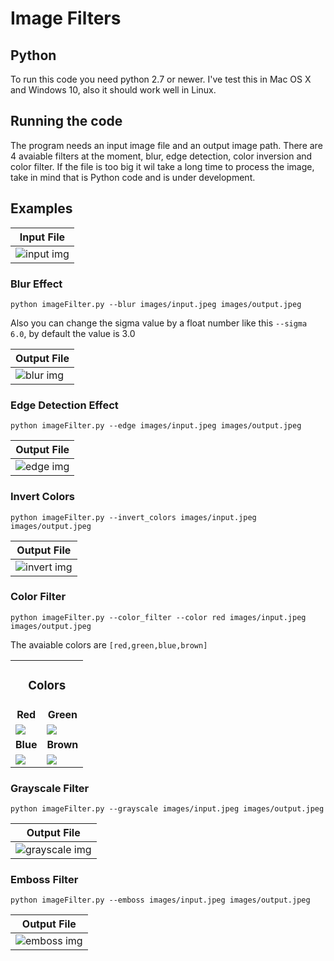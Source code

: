 # Image Filters
## Python 
To run this code you need python 2.7 or newer. I've test this in Mac OS X and Windows 10, also it should work well in Linux.

## Running the code
The program needs an input image file and an output image path. There are 4 avaiable filters at the moment, blur, edge detection, color inversion and color filter.
If the file is too big it wil take a long time to process the image, take in mind that is Python code and is under development.

## Examples

Input File | 
------------ |
![input img](https://i.imgur.com/DNBiwzn.jpg) | 

### Blur Effect

`python imageFilter.py --blur images/input.jpeg images/output.jpeg`

Also you can change the sigma value by a float number like this `--sigma 6.0`, by default the value is 3.0

Output File | 
------------ |
![blur img](https://i.imgur.com/YWQphHJ.jpg) | 

### Edge Detection Effect

`python imageFilter.py --edge images/input.jpeg images/output.jpeg`

Output File | 
------------ |
![edge img](https://i.imgur.com/il4xbhr.jpg) | 

### Invert Colors

`python imageFilter.py --invert_colors images/input.jpeg images/output.jpeg`

Output File | 
------------ |
![invert img](https://i.imgur.com/LR6TuPG.jpg) | 

### Color Filter

`python imageFilter.py --color_filter --color red images/input.jpeg images/output.jpeg`

The avaiable colors are  `[red,green,blue,brown]`
<table>
    <tr> 
        <td colspan=2><center><h3>Colors</td>
    </tr>
    <tr> 
        <td><center><b>Red</td>
        <td><center><b>Green</td>
    </tr>
    <tr> 
        <td><img src="https://i.imgur.com/HNBHKp9.jpg"></td>
        <td><img src="https://i.imgur.com/acO15Dv.jpg"></td>
    </tr>
    <tr> 
        <td><center><b>Blue</td>
        <td><center><b>Brown</td>
    </tr>
    <tr> 
        <td><img src="https://i.imgur.com/jS4HmIe.jpg"></td>
        <td><img src="https://i.imgur.com/dKslZfo.jpg"></td>
    </tr>
</table>

### Grayscale Filter

`python imageFilter.py --grayscale images/input.jpeg images/output.jpeg`

Output File | 
-- |
![grayscale img](https://i.imgur.com/DxwKCz0.jpg)|

### Emboss Filter

`python imageFilter.py --emboss images/input.jpeg images/output.jpeg`

Output File | 
-- |
![emboss img](https://i.imgur.com/wJ4tXky.jpg)|



